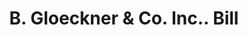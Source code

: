 ---
doi: 10.7916/D86H5VH1
date_other: '1910'
date_other_textual: 1910-1919
form: printed ephemera
genre:
- Invoices
name:
- B. Gloeckner & Co. Inc.
object_in_context_url: https://biggert.cul.columbia.edu/items/view/ave_biggert_00826
subject_hierarchical_geographic:
- Albany, New York, United States
subject_name:
- B. Gloeckner & Co. Inc.
title: B. Gloeckner & Co. Inc.. Bill
sort_title: B. Gloeckner & Co. Inc.. Bill
call_number: ave_biggert_00826
coordinates:
- 42.652499999999996,-73.75722222222223
pid: ave_biggert_00826
identifiers: ave_biggert_00826
permalink: /biggert/ave_biggert_00826/
layout: iiif-image-page
---